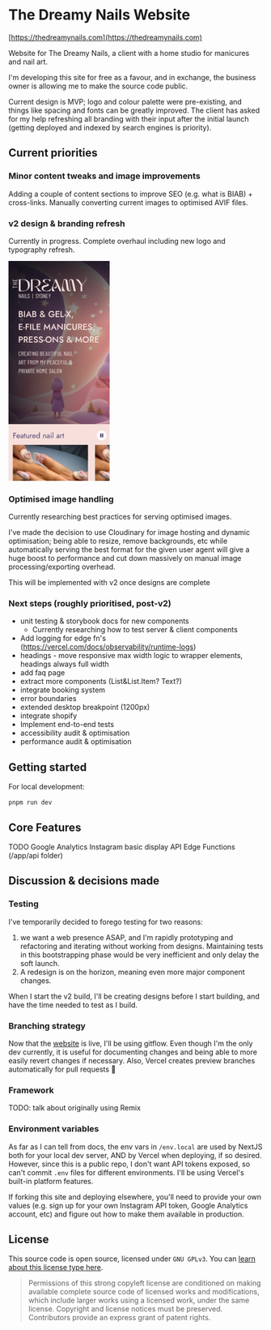 # The Dreamy Nails Website

[https://thedreamynails.com](https://thedreamynails.com)

Website for The Dreamy Nails, a client with a home studio for manicures and nail art.

I'm developing this site for free as a favour, and in exchange, the business owner is allowing me to make the source code public.

Current design is MVP; logo and colour palette were pre-existing, and things like spacing and fonts can be greatly improved. The client has asked for my help refreshing all branding with their input after the initial launch (getting deployed and indexed by search engines is priority).

## Current priorities

### Minor content tweaks and image improvements

Adding a couple of content sections to improve SEO (e.g. what is BIAB) + cross-links. Manually converting current images to optimised AVIF files.

### v2 design & branding refresh

Currently in progress. Complete overhaul including new logo and typography refresh.

<img src="docs/TDN-mobile-home-v2.webp" alt="TDN v2 - Mobile Homepage" width="200" />

### Optimised image handling

Currently researching best practices for serving optimised images.

I've made the decision to use Cloudinary for image hosting and dynamic optimisation; being able to resize, remove backgrounds, etc while automatically serving the best format for the given user agent will give a huge boost to performance and cut down massively on manual image processing/exporting overhead.

This will be implemented with v2 once designs are complete

### Next steps (roughly prioritised, post-v2)
* unit testing & storybook docs for new components
  * Currently researching how to test server & client components
* Add logging for edge fn's (https://vercel.com/docs/observability/runtime-logs)
* headings - move responsive max width logic to wrapper elements, headings always full width 
* add faq page
* extract more components (List&List.Item? Text?)
* integrate booking system
* error boundaries
* extended desktop breakpoint (1200px)
* integrate shopify
* Implement end-to-end tests
* accessibility audit & optimisation
* performance audit & optimisation

## Getting started

For local development:

```
pnpm run dev
```

## Core Features

TODO
Google Analytics
Instagram basic display API
Edge Functions (/app/api folder)

## Discussion & decisions made

### Testing

I've temporarily decided to forego testing for two reasons:
1. we want a web presence ASAP, and I'm rapidly prototyping and refactoring and iterating without working from designs. Maintaining tests in this bootstrapping phase would be very inefficient and only delay the soft launch.
2. A redesign is on the horizon, meaning even more major component changes.

When I start the v2 build, I'll be creating designs before I start building, and have the time needed to test as I build.

### Branching strategy

Now that the [website](https://www.thedreamynails.com) is live, I'll be using gitflow. Even though I'm the only dev currently, it is useful for documenting changes and being able to more easily revert changes if necessary. Also, Vercel creates preview branches automatically for pull requests 🥳

### Framework

TODO: talk about originally using Remix 

### Environment variables

As far as I can tell from docs, the env vars in `/env.local` are used by NextJS both for your local dev server, AND by Vercel when deploying, if so desired. However, since this is a public repo, I don't want API tokens exposed, so can't commit `.env` files for different environments. I'll be using Vercel's built-in platform features.

If forking this site and deploying elsewhere, you'll need to provide your own values (e.g. sign up for your own Instagram API token, Google Analytics account, etc) and figure out how to make them available in production.

## License

This source code is open source, licensed under `GNU GPLv3`. You can [learn about this license type here](https://choosealicense.com/licenses/gpl-3.0/).

> Permissions of this strong copyleft license are conditioned on making available complete source code of licensed works and modifications, which include larger works using a licensed work, under the same license. Copyright and license notices must be preserved. Contributors provide an express grant of patent rights.